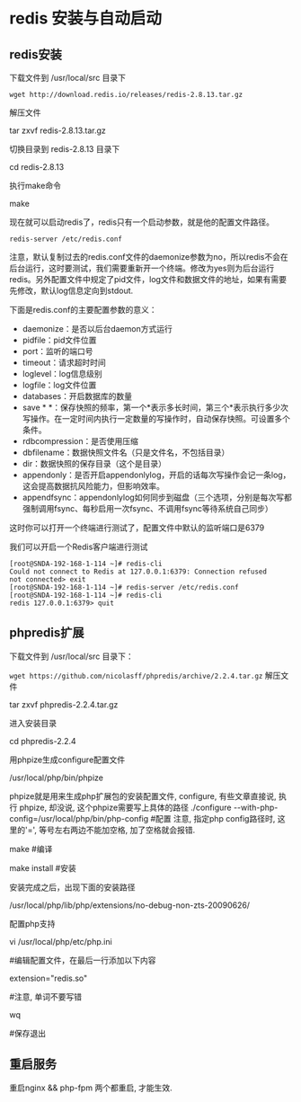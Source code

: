# redis 安装与自动启动

## redis安装

下载文件到 /usr/local/src 目录下

```wget http://download.redis.io/releases/redis-2.8.13.tar.gz```

解压文件

tar zxvf redis-2.8.13.tar.gz

切换目录到 redis-2.8.13 目录下

cd redis-2.8.13

执行make命令

make

现在就可以启动redis了，redis只有一个启动参数，就是他的配置文件路径。

```redis-server /etc/redis.conf```

注意，默认复制过去的redis.conf文件的daemonize参数为no，所以redis不会在后台运行，这时要测试，我们需要重新开一个终端。修改为yes则为后台运行redis。另外配置文件中规定了pid文件，log文件和数据文件的地址，如果有需要先修改，默认log信息定向到stdout.

下面是redis.conf的主要配置参数的意义：

- daemonize：是否以后台daemon方式运行
- pidfile：pid文件位置
- port：监听的端口号
- timeout：请求超时时间
- loglevel：log信息级别
- logfile：log文件位置
- databases：开启数据库的数量
- save \* \*：保存快照的频率，第一个*表示多长时间，第三个\*表示执行多少次写操作。在一定时间内执行一定数量的写操作时，自动保存快照。可设置多个条件。
- rdbcompression：是否使用压缩
- dbfilename：数据快照文件名（只是文件名，不包括目录）
- dir：数据快照的保存目录（这个是目录）
- appendonly：是否开启appendonlylog，开启的话每次写操作会记一条log，这会提高数据抗风险能力，但影响效率。
- appendfsync：appendonlylog如何同步到磁盘（三个选项，分别是每次写都强制调用fsync、每秒启用一次fsync、不调用fsync等待系统自己同步）

这时你可以打开一个终端进行测试了，配置文件中默认的监听端口是6379

我们可以开启一个Redis客户端进行测试
```
[root@SNDA-192-168-1-114 ~]# redis-cli 
Could not connect to Redis at 127.0.0.1:6379: Connection refused 
not connected> exit 
[root@SNDA-192-168-1-114 ~]# redis-server /etc/redis.conf 
[root@SNDA-192-168-1-114 ~]# redis-cli 
redis 127.0.0.1:6379> quit
```
## phpredis扩展
下载文件到 /usr/local/src 目录下：

```wget https://github.com/nicolasff/phpredis/archive/2.2.4.tar.gz```
解压文件

tar zxvf phpredis-2.2.4.tar.gz

进入安装目录

cd phpredis-2.2.4

用phpize生成configure配置文件 

/usr/local/php/bin/phpize

phpize就是用来生成php扩展包的安装配置文件, configure, 有些文章直接说, 执行 phpize, 却没说, 这个phpize需要写上具体的路径
./configure --with-php-config=/usr/local/php/bin/php-config  #配置 注意, 指定php config路径时, 这里的'=', 等号左右两边不能加空格, 加了空格就会报错.

make  #编译

make install  #安装

安装完成之后，出现下面的安装路径

/usr/local/php/lib/php/extensions/no-debug-non-zts-20090626/

配置php支持

vi /usr/local/php/etc/php.ini

#编辑配置文件，在最后一行添加以下内容

extension="redis.so"

#注意, 单词不要写错

wq

#保存退出

## 重启服务

重启nginx && php-fpm 两个都重启, 才能生效.
